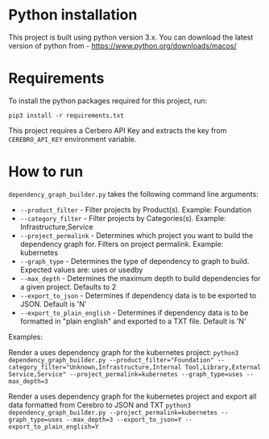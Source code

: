 # Python installation

This project is built using python version 3.x. You can download the latest version of python from - https://www.python.org/downloads/macos/

# Requirements

To install the python packages required for this project, run:

`pip3 install -r requirements.txt`

This project requires a Cerbero API Key and extracts the key from `CEREBRO_API_KEY` environment variable.

# How to run

`dependency_graph_builder.py` takes the following command line arguments:
- `--product_filter` - Filter projects by Product(s). Example: Foundation
- `--category_filter` - Filter projects by Categories(s). Example: Infrastructure,Service
- `--project_permalink` - Determines which project you want to build the dependency graph for. Filters on project permalink. Example: kubernetes
- `--graph_type` - Determines the type of dependency to graph to build. Expected values are: uses or usedby
- `--max_depth` - Determines the maximum depth to build dependencies for a given project. Defaults to 2
- `--export_to_json` - Determines if dependency data is to be exported to JSON. Default is 'N'
- `--export_to_plain_english` - Determines if dependency data is to be formatted in "plain english" and exported to a TXT file. Default is 'N'

Examples:

Render a uses dependency graph for the kubernetes project:
```python3 dependency_graph_builder.py --product_filter="Foundation" --category_filter="Unknown,Infrastructure,Internal Tool,Library,External Service,Service" --project_permalink=kubernetes --graph_type=uses --max_depth=3```


Render a uses dependency graph for the kubernetes project and export all data formatted from Cerebro to JSON and TXT
```python3 dependency_graph_builder.py --project_permalink=kubernetes --graph_type=uses --max_depth=3 --export_to_json=Y --export_to_plain_english=Y```

